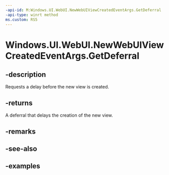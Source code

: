 ```yaml
---
-api-id: M:Windows.UI.WebUI.NewWebUIViewCreatedEventArgs.GetDeferral
-api-type: winrt method
ms.custom: RS5
---
```


<!-- Method syntax.
public Deferral NewWebUIViewCreatedEventArgs.GetDeferral()
-->

# Windows.UI.WebUI.NewWebUIViewCreatedEventArgs.GetDeferral

## -description

Requests a delay before the new view is created.

## -returns

A deferral that delays the creation of the new view.

## -remarks

## -see-also

## -examples

